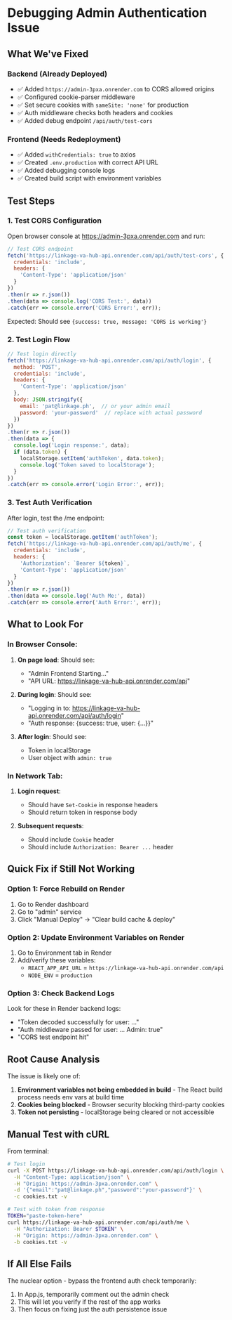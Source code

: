 # Debugging Admin Authentication Issue

## What We've Fixed

### Backend (Already Deployed)
- ✅ Added `https://admin-3pxa.onrender.com` to CORS allowed origins
- ✅ Configured cookie-parser middleware
- ✅ Set secure cookies with `sameSite: 'none'` for production
- ✅ Auth middleware checks both headers and cookies
- ✅ Added debug endpoint `/api/auth/test-cors`

### Frontend (Needs Redeployment)
- ✅ Added `withCredentials: true` to axios
- ✅ Created `.env.production` with correct API URL
- ✅ Added debugging console logs
- ✅ Created build script with environment variables

## Test Steps

### 1. Test CORS Configuration
Open browser console at https://admin-3pxa.onrender.com and run:
```javascript
// Test CORS endpoint
fetch('https://linkage-va-hub-api.onrender.com/api/auth/test-cors', {
  credentials: 'include',
  headers: {
    'Content-Type': 'application/json'
  }
})
.then(r => r.json())
.then(data => console.log('CORS Test:', data))
.catch(err => console.error('CORS Error:', err));
```

Expected: Should see `{success: true, message: 'CORS is working'}`

### 2. Test Login Flow
```javascript
// Test login directly
fetch('https://linkage-va-hub-api.onrender.com/api/auth/login', {
  method: 'POST',
  credentials: 'include',
  headers: {
    'Content-Type': 'application/json'
  },
  body: JSON.stringify({
    email: 'pat@linkage.ph',  // or your admin email
    password: 'your-password'  // replace with actual password
  })
})
.then(r => r.json())
.then(data => {
  console.log('Login response:', data);
  if (data.token) {
    localStorage.setItem('authToken', data.token);
    console.log('Token saved to localStorage');
  }
})
.catch(err => console.error('Login Error:', err));
```

### 3. Test Auth Verification
After login, test the /me endpoint:
```javascript
// Test auth verification
const token = localStorage.getItem('authToken');
fetch('https://linkage-va-hub-api.onrender.com/api/auth/me', {
  credentials: 'include',
  headers: {
    'Authorization': `Bearer ${token}`,
    'Content-Type': 'application/json'
  }
})
.then(r => r.json())
.then(data => console.log('Auth Me:', data))
.catch(err => console.error('Auth Error:', err));
```

## What to Look For

### In Browser Console:
1. **On page load**: Should see:
   - "Admin Frontend Starting..."
   - "API URL: https://linkage-va-hub-api.onrender.com/api"

2. **During login**: Should see:
   - "Logging in to: https://linkage-va-hub-api.onrender.com/api/auth/login"
   - "Auth response: {success: true, user: {...}}"

3. **After login**: Should see:
   - Token in localStorage
   - User object with `admin: true`

### In Network Tab:
1. **Login request**: 
   - Should have `Set-Cookie` in response headers
   - Should return token in response body

2. **Subsequent requests**:
   - Should include `Cookie` header
   - Should include `Authorization: Bearer ...` header

## Quick Fix if Still Not Working

### Option 1: Force Rebuild on Render
1. Go to Render dashboard
2. Go to "admin" service
3. Click "Manual Deploy" → "Clear build cache & deploy"

### Option 2: Update Environment Variables on Render
1. Go to Environment tab in Render
2. Add/verify these variables:
   - `REACT_APP_API_URL` = `https://linkage-va-hub-api.onrender.com/api`
   - `NODE_ENV` = `production`

### Option 3: Check Backend Logs
Look for these in Render backend logs:
- "Token decoded successfully for user: ..."
- "Auth middleware passed for user: ... Admin: true"
- "CORS test endpoint hit"

## Root Cause Analysis

The issue is likely one of:
1. **Environment variables not being embedded in build** - The React build process needs env vars at build time
2. **Cookies being blocked** - Browser security blocking third-party cookies
3. **Token not persisting** - localStorage being cleared or not accessible

## Manual Test with cURL

From terminal:
```bash
# Test login
curl -X POST https://linkage-va-hub-api.onrender.com/api/auth/login \
  -H "Content-Type: application/json" \
  -H "Origin: https://admin-3pxa.onrender.com" \
  -d '{"email":"pat@linkage.ph","password":"your-password"}' \
  -c cookies.txt -v

# Test with token from response
TOKEN="paste-token-here"
curl https://linkage-va-hub-api.onrender.com/api/auth/me \
  -H "Authorization: Bearer $TOKEN" \
  -H "Origin: https://admin-3pxa.onrender.com" \
  -b cookies.txt -v
```

## If All Else Fails

The nuclear option - bypass the frontend auth check temporarily:
1. In App.js, temporarily comment out the admin check
2. This will let you verify if the rest of the app works
3. Then focus on fixing just the auth persistence issue